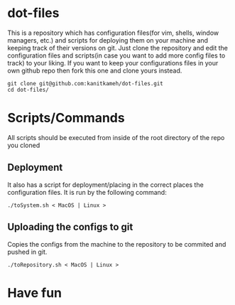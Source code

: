 # dot-files
This is a repository which has configuration files(for vim, shells, window managers, etc.) and scripts for deploying them on your machine and keeping track of their versions on git.
Just clone the repository and edit the configuration files and scripts(in case you want to add more config files to track) to your liking.
If you want to keep your configurations files in your own github repo then fork this one and clone yours instead.
```
git clone git@github.com:kanitkameh/dot-files.git
cd dot-files/
```
# Scripts/Commands
All scripts should be executed from inside of the root directory of the repo you cloned
## Deployment
It also has a script for deployment/placing in the correct places the configuration files.
It is run by the following command:
```
./toSystem.sh < MacOS | Linux >
```
## Uploading the configs to git
Copies the configs from the machine to the repository to be commited and pushed in git. 
```
./toRepository.sh < MacOS | Linux > 
```
# Have fun
